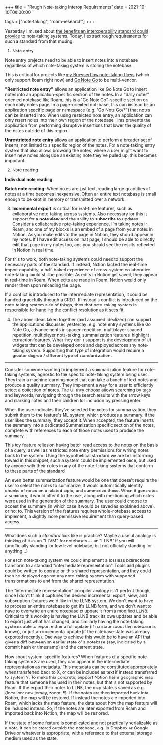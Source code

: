 +++
title = "Rough Note-taking Interop Requirements"
date = 2021-10-10T00:00:00

tags = ["note-taking", "roam-research"]
+++

Yesterday I mused about [the benefits an interoperability standard could provide](/snippets/2021-10-09-note-taking-system-interop/) to note-taking systems. Today, I extract rough requirements for such a standard from that musing.

1. Note entry

  Note entry projects need to be able to insert notes into a notebase regardless of which note-taking system is storing the notebase.

  This is critical for projects like [my Browserflow note-taking flows](/snippets/2021-07-29-note-taking-flow/) (which only support Roam right now) and [Go Note Go](/projects/go-note-go/) to be multi-vendor.

  **"Restricted note entry"** allows an application like Go Note Go to insert notes into an application-specific section of the notes. In a "daily notes" oriented notebase like Roam, this is a "Go Note Go"-specific section on each daily notes page. In a page-oriented notebase, this can instead be an application specific page or namespace (e.g. "Go Note Go/\*") that notes can be inserted into. When using restricted note entry, an application can only insert notes into their own region of the notebase. This prevents the application from performing disruptive insertions that lower the quality of the notes outside of this region.

  **Unrestricted note entry** allows an application to perform a broader set of inserts, not limited to a specific region of the notes. For a note-taking entry system that also allows browsing the notes, where a user might want to insert new notes alongside an existing note they've pulled up, this becomes important.

2. Note reading

  **Individual note reading**

  **Batch note reading:** When notes are just text, reading large quantities of notes at a time becomes inexpensive. Often an entire text notebase is small enough to be kept in memory or transmitted over a network.

3. **Incremental export** is critical for real-time features, such as collaborative note-taking across systems. Also necessary for this is support for a **note view** and the ability to **subscribe** to updates. Consider a collaborative note-taking experience. I'm taking notes in Roam, and one of my blocks is an embed of a page from your notes in Notion. As you make edits to the page in Notion, they should appear in my notes. If I have edit access on that page, I should be able to directly edit that page in my notes too, and you should see the results reflected in Notion in real time.

  For this to work, both note-taking systems could need to support the necessary parts of the standard. If instead, Notion lacked the real-time import capability, a half-baked experience of cross-system collaborative note-taking could still be possible. As edits in Notion get saved, they appear in real-time in Roam. When edits are made in Roam, Notion would only render them upon reloading the page.

  If a conflict is introduced to the intermediate representation, it could be handled gracefully through a CRDT. If instead a conflict is introduced on the note-taking system side of things, then that note-taking system is responsible for handling the conflict resolution as it sees fit.

4. The above ideas taken together (and assumed idealized) can support the applications discussed yesterday: e.g. note entry systems like Go Note Go, advancements in spaced repetition, multiplayer spaced repetition, multiplayer note-taking, summarization features, highlight extraction features. What they don't support is the development of UI widgets that can be developed once and deployed across any note-taking system. Supporting that type of integration would require a greater degree / different type of standardization.

---

  Consider someone wanting to implement a summarization feature for note-taking systems, agnostic to the specific note-taking system being used. They train a machine learning model that can take a bunch of text notes and produce a quality summary. They implement a way for a user to efficiently select a collection of notes. The UI they choose allows searching by tags and keywords, navigating through the search results with the arrow keys and marking notes and their children for inclusion by pressing enter.

  When the user indicates they've selected the notes for summarization, they submit them to the feature's ML system, which produces a summary.
  if the user likes the summary, they accept it. When accepted, the feature inserts the summary into a dedicated Summarization specific section of the notes, complete with references to each of those notes used to produce the summary.

  This toy feature relies on having batch read access to the notes on the basis of a query, as well as restricted note entry permissions for writing notes back to the system. Using the hypothetical standard we are brainstorming toward in this snippet, such a system could be implemented once, but used by anyone with their notes in any of the note-taking systems that conform to these parts of the standard.

  An even better summarization feature would be one that doesn't require the user to select the notes to summarize. It would automatically identify chunks of notes on a related topic, and summarize those. When it generates a summary, it would offer it to the user, along with mentioning which notes were used in the generation of the summary. The user could choose to accept the summary (in which case it would be saved as explained above), or not to. This version of the features requires whole-notebase access to implement, a slightly more permissive requirement than query-based access.

---

What does such a _standard_ look like in practice? Maybe a useful analogy is thinking of it as an "LLVM" for notebases -- an "LLNB" if you will (unofficially standing for low level notebase, but not officially standing for anything...)

For each note-taking system we could implement a lossless bidirectional transform to a standard "intermediate representation". Tools and plugins could be written to operate on this shared representation, and they could then be deployed against any note-taking system with supported transformations to and from the shared representation.

The "intermediate representation" compiler analogy isn't perfect though, since I don't think it captures the desired incremental export, view, and subscription features we'd like in the LLNB system. We don't want to have to process an entire notebase to get it's LLNB form, and we don't want to have to overwrite an entire notebase to update it from a modified LLNB. Critical to this working is having the LLNB track its own updates and be able to export just what has changed, and similarly having the note-taking systems able to report either a full update (if no state about the notebase is known), or just an incremental update (if the notebase state was already exported recently). One way to achieve this would be to have an API that gives a diff between an earlier state of a notebase (say, indicated by a commit hash or timestamp) and the current state.

How about system-specific features? When features of a specific note-taking system X are used, they can appear in the intermediate representation as metadata. This metadata can be constituted appropriately when transferred back to X, or can be included as text if instead transferred to system Y. To make this concrete, support Notion has a geographic map feature that someone has used in their notes, but that is not supported by Roam. If the export their notes to LLNB, the map state is saved as e.g. {location: new jersey, zoom: 5}. If the notes are then imported back into Notion, the map will be restored. If instead the notes are imported into Roam, which lacks the map feature, the data about how the map feature will be included instead. So, if the notes are later exported from Roam and imported back into Notion, the map will be restored.

If the state of some feature is complicated and not practically serializable as a note, it can be stored outside the notebase, e.g. in Dropbox or Google Drive or whatever is appropriate, with a reference to that external storage medium used as the state.
